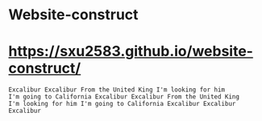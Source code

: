 # Website-construct
# https://sxu2583.github.io/website-construct/
    Excalibur Excalibur From the United King I'm looking for him
    I'm going to California Excalibur Excalibur From the United King
    I'm looking for him I'm going to California Excalibur Excalibur
    Excalibur
